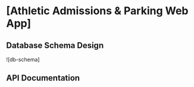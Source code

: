 # [Athletic Admissions & Parking Web App]

## Database Schema Design

![db-schema]

[db-sceham]: ./images/

## API Documentation
